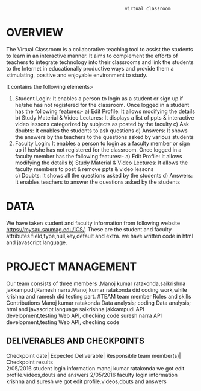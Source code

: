                                                 virtual classroom
# OVERVIEW
The Virtual Classroom is a collaborative teaching tool to assist the students to learn in an interactive manner.  It aims to complement the efforts of teachers to integrate technology into their classrooms and link the students to the Internet in educationally productive ways and provide them a stimulating, positive and enjoyable environment to study.

It contains the following elements:-

1. Student Login:
	It enables a person to login as a student or sign up if he/she has not registered for the classroom.
	Once logged in a student has the following features:-
		a) Edit Profile:
			It allows modifying the details
		b) Study Material & Video Lectures:
			It displays a list of ppts & interactive video lessons categorized by subjects as posted by the faculty
		c) Ask doubts:
			It enables the students to ask questions
		d) Answers:
			It shows the answers by the teachers to the questions asked by various students
2. Faculty Login:
	It enables a person to login as a faculty member or sign up if he/she has not registered for the classroom.
Once logged in a faculty member has the following features:-
a) Edit Profile:
			It allows modifying the details
		b) Study Material & Video Lectures:
			It allows the faculty members to post & remove ppts & video lessons				
        c) Doubts:
			It shows all the questions asked by the students
		d) Answers:
			It enables teachers to answer the questions asked by the students


# DATA
We have taken student and faculty information from following website https://mysau.saumag.edu/ICS/.
These are the student and faculty attributes field,type,null,key,default and extra.
we have written code in html and javascript language.

# PROJECT MANAGEMENT
Our team consists of three members ,Manoj kumar ratakonda,saikrishna jakkampudi,Ramesh narra.Manoj kumar ratakonda did coding work,while krishna and ramesh did testing part.
#TEAM
team  member	                     Roles and skills	                 Contributions
Manoj kumar ratakonda	          Data analysis; coding	          Data analysis; html and javascript language
saikrishna jakkampudi       	API development,testing  	     Web API, checking code
suresh narra	                API development,testing	         Web API,   checking code
## DELIVERABLES AND CHECKPOINTS
 Checkpoint date|        Expected Deliverable|         Responsible team member(s)|         Checkpoint results  
 2/05/2016            student login information         manoj kumar ratakonda           we got edit profile.videos,douts and answers
 2/05/2016            faculty login information         krishna and suresh              we got edit profile.videos,douts and answers

